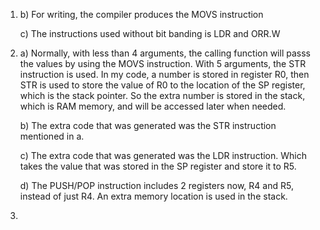 
1. b) For writing, the compiler produces the MOVS instruction

   c) The instructions used without bit banding is LDR and ORR.W
   
2. a) Normally, with less than 4 arguments, the calling function will passs the values by using the MOVS instruction. With 5 arguments, the STR instruction is used. In my code, a number is stored in register R0, then STR is used to store the value of R0 to the location of the SP register, which is the stack pointer. So the extra number is stored in the stack, which is RAM memory, and will be accessed later when needed.

   b) The extra code that was generated was the STR instruction mentioned in a.
   
   c) The extra code that was generated was the LDR instruction. Which takes the value that was stored in the SP register and store it to R5.
   
   d) The PUSH/POP instruction includes 2 registers now, R4 and R5, instead of just R4. An extra memory location is used in the stack.
   
 3. 
